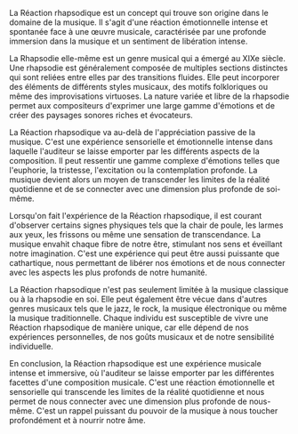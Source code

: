 La Réaction rhapsodique est un concept qui trouve son origine dans le domaine de la musique. Il s'agit d'une réaction émotionnelle intense et spontanée face à une œuvre musicale, caractérisée par une profonde immersion dans la musique et un sentiment de libération intense.

La Rhapsodie elle-même est un genre musical qui a émergé au XIXe siècle. Une rhapsodie est généralement composée de multiples sections distinctes qui sont reliées entre elles par des transitions fluides. Elle peut incorporer des éléments de différents styles musicaux, des motifs folkloriques ou même des improvisations virtuoses. La nature variée et libre de la rhapsodie permet aux compositeurs d'exprimer une large gamme d'émotions et de créer des paysages sonores riches et évocateurs.

La Réaction rhapsodique va au-delà de l'appréciation passive de la musique. C'est une expérience sensorielle et émotionnelle intense dans laquelle l'auditeur se laisse emporter par les différents aspects de la composition. Il peut ressentir une gamme complexe d'émotions telles que l'euphorie, la tristesse, l'excitation ou la contemplation profonde. La musique devient alors un moyen de transcender les limites de la réalité quotidienne et de se connecter avec une dimension plus profonde de soi-même.

Lorsqu'on fait l'expérience de la Réaction rhapsodique, il est courant d'observer certains signes physiques tels que la chair de poule, les larmes aux yeux, les frissons ou même une sensation de transcendance. La musique envahit chaque fibre de notre être, stimulant nos sens et éveillant notre imagination. C'est une expérience qui peut être aussi puissante que cathartique, nous permettant de libérer nos émotions et de nous connecter avec les aspects les plus profonds de notre humanité.

La Réaction rhapsodique n'est pas seulement limitée à la musique classique ou à la rhapsodie en soi. Elle peut également être vécue dans d'autres genres musicaux tels que le jazz, le rock, la musique électronique ou même la musique traditionnelle. Chaque individu est susceptible de vivre une Réaction rhapsodique de manière unique, car elle dépend de nos expériences personnelles, de nos goûts musicaux et de notre sensibilité individuelle.

En conclusion, la Réaction rhapsodique est une expérience musicale intense et immersive, où l'auditeur se laisse emporter par les différentes facettes d'une composition musicale. C'est une réaction émotionnelle et sensorielle qui transcende les limites de la réalité quotidienne et nous permet de nous connecter avec une dimension plus profonde de nous-même. C'est un rappel puissant du pouvoir de la musique à nous toucher profondément et à nourrir notre âme.